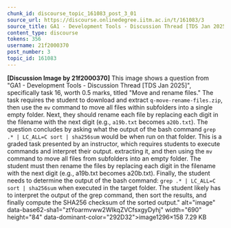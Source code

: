 ```yaml
---
chunk_id: discourse_topic_161083_post_3_01
source_url: https://discourse.onlinedegree.iitm.ac.in/t/161083/3
source_title: GA1 - Development Tools - Discussion Thread [TDS Jan 2025]
content_type: discourse
tokens: 356
username: 21f2000370
post_number: 3
topic_id: 161083
---
```


**[Discussion Image by 21f2000370]** This image shows a question from "GA1 - Development Tools - Discussion Thread [TDS Jan 2025]", specifically task 16, worth 0.5 marks, titled "Move and rename files." The task requires the student to download and extract `q-move-rename-files.zip`, then use the `mv` command to move all files within subfolders into a single empty folder. Next, they should rename each file by replacing each digit in the filename with the next digit (e.g., `a19b.txt` becomes `a20b.txt`). The question concludes by asking what the output of the bash command `grep .* | LC_ALL=C sort | sha256sum` would be when run on that folder. This is a graded task presented by an instructor, which requires students to execute commands and interpret their output. extracting it, and then using the `mv` command to move all files from subfolders into an empty folder. The student must then rename the files by replacing each digit in the filename with the next digit (e.g., a19b.txt becomes a20b.txt). Finally, the student needs to determine the output of the bash command: `grep .* | LC_ALL=C sort | sha256sum` when executed in the target folder. The student likely has to interpret the output of the grep command, then sort the results, and finally compute the SHA256 checksum of the sorted output." alt="image" data-base62-sha1="ztYoarmvww2WIkqZVCfsxgyDyhj" width="690" height="84" data-dominant-color="292D32">image1296×158 7.29 KB

